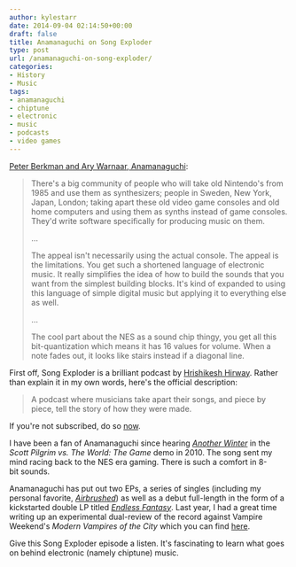 ```yaml
---
author: kylestarr
date: 2014-09-04 02:14:50+00:00
draft: false
title: Anamanaguchi on Song Exploder
type: post
url: /anamanaguchi-on-song-exploder/
categories:
- History
- Music
tags:
- anamanaguchi
- chiptune
- electronic
- music
- podcasts
- video games
---
```


[Peter Berkman and Ary Warnaar, Anamanaguchi](https://itunes.apple.com/us/podcast/anamanaguchi-prom-night/id788236947?i=318439225&mt=2):

> There's a big community of people who will take old Nintendo's from 1985 and use them as synthesizers; people in Sweden, New York, Japan, London; taking apart these old video game consoles and old home computers and using them as synths instead of game consoles. They'd write software specifically for producing music on them.
>
> …
>
> The appeal isn't necessarily using the actual console. The appeal is the limitations. You get such a shortened language of electronic music. It really simplifies the idea of how to build the sounds that you want from the simplest building blocks. It's kind of expanded to using this language of simple digital music but applying it to everything else as well.
>
> …
>
> The cool part about the NES as a sound chip thingy, you get all this bit-quantization which means it has 16 values for volume. When a note fades out, it looks like stairs instead if a diagonal line.

First off, Song Exploder is a brilliant podcast by [Hrishikesh Hirway](http://en.wikipedia.org/wiki/Hrishikesh_Hirway). Rather than explain it in my own words, here's the official description:

> A podcast where musicians take apart their songs, and piece by piece, tell the story of how they were made.

If you're not subscribed, do so [now](https://itunes.apple.com/us/podcast/song-exploder/id788236947?mt=2).

I have been a fan of Anamanaguchi since hearing [_Another Winter_](https://itunes.apple.com/us/album/another-winter/id387240763?i=387240935) in the _Scott Pilgrim vs. The World: The Game_ demo in 2010. The song sent my mind racing back to the NES era gaming. There is such a comfort in 8-bit sounds.

Anamanaguchi has put out two EPs, a series of singles (including my personal favorite, [_Airbrushed_](https://itunes.apple.com/us/album/airbrushed/id439716555?i=439716575)) as well as a debut full-length in the form of a kickstarted double LP titled [_Endless Fantasy_](https://itunes.apple.com/us/album/endless-fantasy/id628657245). Last year, I had a great time writing up an experimental dual-review of the record against Vampire Weekend's _Modern Vampires of the City_ which you can find [here](http://thestarrlist.wordpress.com/2013/05/16/dual-review-anamanaguchi-vs-vampire-weekend/).

Give this Song Exploder episode a listen. It's fascinating to learn what goes on behind electronic (namely chiptune) music.
